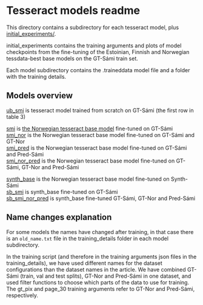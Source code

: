 # Tesseract models readme

This directory contains a subdirectory for each tesseract model, plus [initial_experiments/](initial_experiments/).

initial_experiments contains the training arguments and plots of model checkpoints from the fine-tuning of the Estoinian, Finnish and Norwegian tessdata-best base models on the GT-Sámi train set.

Each model subdirectory contains the .traineddata model file and a folder with the training details.

## Models overview
[ub_smi](ub_smi) is tesseract model trained from scratch on GT-Sámi (the first row in table 3)

[smi](smi) is [the Norwegian tesseract base model](https://github.com/tesseract-ocr/tessdata_best/blob/main/nor.traineddata) fine-tuned on GT-Sámi  
[smi_nor](smi_nor) is the Norwegian tesseract base model fine-tuned on GT-Sámi and GT-Nor  
[smi_pred](smi_pred) is the Norwegian tesseract base model fine-tuned on GT-Sámi and Pred-Sámi  
[smi_nor_pred](smi_nor_pred) is the Norwegian tesseract base model fine-tuned on GT-Sámi, GT-Nor and Pred-Sámi  

[synth_base](synth_base) is the Norwegian tesseract base model fine-tuned on Synth-Sámi  
[sb_smi](sb_smi) is synth_base fine-tuned on GT-Sámi  
[sb_smi_nor_pred](sb_smi_nor_pred) is synth_base fine-tuned GT-Sámi, GT-Nor and Pred-Sámi  


## Name changes explanation
For some models the names have changed after training, in that case there is an `old_name.txt` file in the training_details folder in each model subdirectory.

In the training script (and therefore in the training arguments json files in the training_details), we have used different names for the dataset configurations than the dataset names in the article. We have combined GT-Sámi (train, val and test splits), GT-Nor and Pred-Sámi in one dataset, and used filter functions to choose which parts of the data to use for training. The gt_pix and page_30 training arguments refer to GT-Nor and Pred-Sámi, respectively.
